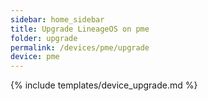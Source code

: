 ```yaml
---
sidebar: home_sidebar
title: Upgrade LineageOS on pme
folder: upgrade
permalink: /devices/pme/upgrade
device: pme
---
```

{% include templates/device_upgrade.md %}
